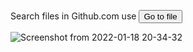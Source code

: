 Search files in Github.com use  <button>Go to file</button>

![Screenshot from 2022-01-18 20-34-32](https://user-images.githubusercontent.com/21187699/150064819-bf3b4b9c-d103-4c9d-b4c1-96fd97d31b3e.png)